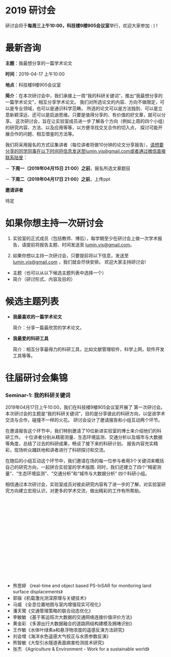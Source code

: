 # 2019 研讨会

研讨会将于**每周三上午10:00，科技楼9楼905会议室**举行，欢迎大家参加 : ) !

# 最新咨询

**主题**：我最想分享的一篇学术论文

**时间**：2019-04-17 上午10:00

**地点**：科技楼9楼905会议室

**简介**：在本次研讨会中，我们承接上一周“我的科研关键词”，推出“我最想分享的一篇学术论文”，相互分享学术论文。
我们对所选论文的内容、方向不做限定，可以是专业领域，也可以是通识科学范畴。
所选的论文可以是方法独到、可以是立意新颖深远、还可以是启迪思维。只要是值得分享的、有价值的好文章，就可以分享。
这次研讨会，旨在让实验室成员进一步了解各个方向（例如上周的四个小组）的研究内容、方法、以及应用等等，以方便寻找交叉合作的切入点，
探讨可能开展合作的问题、相互借鉴的方法等。

我们将采用报名的方式征集讲者（每位讲者将做10分钟的论文分享报告），请想要分享的同学同事在以下时间将信息发送至lumin.vis@gmail.com或者通过微信直接联系陆旻：

－ **下周一（2019年04月15日 21:00）之前**，报名所选文章题目

－ **下周二（2019年04月17日 21:00）之前**，上传ppt

**邀请讲者**

待定

# 如果你想主持一次研讨会

1. 实验室的正式成员（包括教师、博后），每学期至少在研讨会上做一次学术报告，请提前将报告主题、时间发送至 lumin.vis@gmail.com。

2. 如果你想以主持一次研讨会，只要提前将以下信息，发送至 lumin.vis@gmail.com ，我们就会尽快安排。
欢迎大家主持研讨会!

  - 主题（也可以从以下候选主题列表中选择一个）
  - 简介（研讨形式、内容及目的）

# 候选主题列表

- **我最喜欢的一篇学术论文**
  
  简介：分享一篇最欣赏的学术论文。

- **我最爱的科研工具**

  简介：相互分享最得力的科研工具，比如文献管理软件，科学上网，软件开发工具等等。
    
# 往届研讨会集锦

### Seminar-1: 我的科研关键词

2019年04月17日上午10:00，我们在科技楼9楼905会议室开展了
第一次研讨会。本次研讨会的主题是“我的科研关键词”，目的是分享彼此的科研方向，以促进学术交流与合作，碰撞不一样的火花。
研讨会设计了邀请报告和小组互动两个环节。

在邀请报告这个环节中，我们特别邀请了10位新进实验室的博士来介绍他们的科研工作。
十位讲者分别从精密测量、生态环境监测、交通分析以及城市与大数据等角度，总结了过去的科研成果，畅谈了接下来的科研计划。
报告内容充实精彩，现场听众踊跃地和讲者进行了科研探讨和交流。

在随后的小组互动这个环节中，我们邀请在场的每一位参与者用3个关键词来概括自己的研究方向，一起拼合实验室的学术版图.
同时，我们还建立了四个“精密测量”、“生态环境监测”、“交通分析”和“城市与大数据分析” 四个科研小组。

相信通过本次研讨会，实验室成员对彼此研究内容有了进一步的了解，对实验室研究方向建立宏观认识，对更多的学术交流，做出精彩的工作有所帮助。

<img url="https://github.com/deardeer/SpatialSeminar/blob/master/rc/20190410_1.jpg" height="250">

- 熊思婷 《real-time and object based PS-InSAR for monitoring land surface displacements》
- 郭锴《机载激光测深原理与关键技术》
- 马威 《全息位置地图与室内增强现实可视化》
- 潘天鹭《交通管理策略的联合动态优化》
- 李敏敏 《基于客运班次大数据的交通网络连接价值评价方法》
- 黄金彩 《多源出行大数据融合的道路网结构建模及拥堵识别》
- 王作敏《水体叶绿素a和悬浮物浓度的遥感反演方法研究》
- 刘会增《海洋水色遥感大气校正与水质参数反演》
- 熊智敏《大型引水隧道表面病害检测技术研究》
- 张杰 《Agriculture & Environment - Work for a sustainable world》

<img url="https://github.com/deardeer/SpatialSeminar/blob/master/rc/20190410_2.jpg" height="250">
<img url="https://github.com/deardeer/SpatialSeminar/blob/master/rc/20190410_3.jpg" height="250">
<img url="https://github.com/deardeer/SpatialSeminar/blob/master/rc/20190410_4.jpg" height="250">
<img url="https://github.com/deardeer/SpatialSeminar/blob/master/rc/20190410_5.jpg" height="250">





